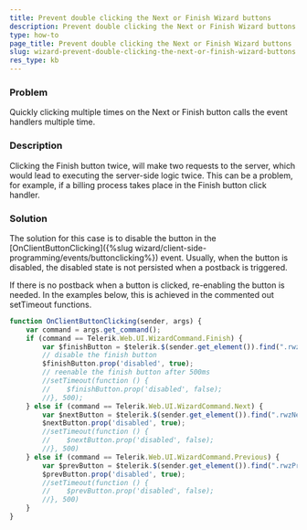 ```yaml
---
title: Prevent double clicking the Next or Finish Wizard buttons
description: Prevent double clicking the Next or Finish Wizard buttons. Check it now!
type: how-to
page_title: Prevent double clicking the Next or Finish Wizard buttons
slug: wizard-prevent-double-clicking-the-next-or-finish-wizard-buttons
res_type: kb
---
```



### Problem

Quickly clicking multiple times on the Next or Finish button calls the event handlers multiple time.

### Description

Clicking the Finish button twice, will make two requests to the server, which would lead to executing the server-side logic twice. This can be a problem, for example, if a billing process takes place in the Finish button click handler.

### Solution

The solution for this case is to disable the button in the [OnClientButtonClicking]({%slug wizard/client-side-programming/events/buttonclicking%}) event. Usually, when the button is disabled, the disabled state is not persisted when a postback is triggered.

If there is no postback when a button is clicked, re-enabling the button is needed. In the examples below, this is achieved in the commented out setTimeout functions.

```JavaScript
function OnClientButtonClicking(sender, args) {
    var command = args.get_command();
    if (command == Telerik.Web.UI.WizardCommand.Finish) {
        var $finishButton = $telerik.$(sender.get_element()).find(".rwzFinish");
        // disable the finish button
        $finishButton.prop('disabled', true);
        // reenable the finish button after 500ms
        //setTimeout(function () {
        //    $finishButton.prop('disabled', false);
        //}, 500);
    } else if (command == Telerik.Web.UI.WizardCommand.Next) {
        var $nextButton = $telerik.$(sender.get_element()).find(".rwzNext");
        $nextButton.prop('disabled', true);
        //setTimeout(function () {
        //    $nextButton.prop('disabled', false);
        //}, 500)
    } else if (command == Telerik.Web.UI.WizardCommand.Previous) {
        var $prevButton = $telerik.$(sender.get_element()).find(".rwzPrevious");
        $prevButton.prop('disabled', true);
        //setTimeout(function () {
        //    $prevButton.prop('disabled', false);
        //}, 500)
    }
}
```



  


